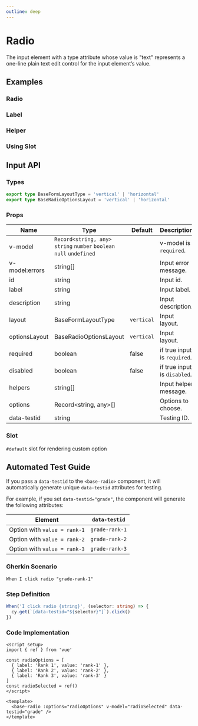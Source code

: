 ```yaml
---
outline: deep
---
```


<script setup lang="ts">
import RadioExample from './demo/radio/radio-example.vue'
import RadioLabel from './demo/radio/radio-label.vue'
import RadioHelper from './demo/radio/radio-helper.vue'
import RadioSlot from './demo/radio/radio-slot.vue'
</script>

# Radio

The input element with a type attribute whose value is "text" represents a one-line plain text edit control for the input element’s value.

## Examples

### Radio

<!--@include: ./demo/radio/radio-example.md-->

### Label

<!--@include: ./demo/radio/radio-label.md-->

### Helper

<!--@include: ./demo/radio/radio-helper.md-->

### Using Slot

<!--@include: ./demo/radio/radio-slot.md-->

## Input API

### Types

```ts
export type BaseFormLayoutType = 'vertical' | 'horizontal'
export type BaseRadioOptionsLayout = 'vertical' | 'horizontal'
```

### Props

| Name           | Type                                                                 | Default    | Description                  |
| -------------- | -------------------------------------------------------------------- | ---------- | ---------------------------- |
| v-model        | `Record<string, any>` `string` `number` `boolean` `null` `undefined` |            | v-model is `required`.       |
| v-model:errors | string[]                                                             |            | Input error message.         |
| id             | string                                                               |            | Input id.                    |
| label          | string                                                               |            | Input label.                 |
| description    | string                                                               |            | Input description.           |
| layout         | BaseFormLayoutType                                                   | `vertical` | Input layout.                |
| optionsLayout  | BaseRadioOptionsLayout                                               | `vertical` | Input layout.                |
| required       | boolean                                                              | false      | if true input is `required`. |
| disabled       | boolean                                                              | false      | if true input is `disabled`. |
| helpers        | string[]                                                             |            | Input helper message.        |
| options        | Record<string, any>[]                                                |            | Options to choose.           |
| data-testid    | string                                                               |            | Testing ID.                  |

### Slot

`#default` slot for rendering custom option

## Automated Test Guide

If you pass a `data-testid` to the `<base-radio>` component, it will automatically generate unique `data-testid` attributes for testing.

For example, if you set `data-testid="grade"`, the component will generate the following attributes:

| Element                      | `data-testid`  |
| ---------------------------- | -------------- |
| Option with `value = rank-1` | `grade-rank-1` |
| Option with `value = rank-2` | `grade-rank-2` |
| Option with `value = rank-3` | `grade-rank-3` |

### Gherkin Scenario

```txt
When I click radio "grade-rank-1"
```

### Step Definition

```ts
When('I click radio {string}', (selector: string) => {
  cy.get(`[data-testid="${selector}"]`).click()
})
```

### Code Implementation

```vue
<script setup>
import { ref } from 'vue'

const radioOptions = [
  { label: 'Rank 1', value: 'rank-1' },
  { label: 'Rank 2', value: 'rank-2' },
  { label: 'Rank 3', value: 'rank-3' }
]
const radioSelected = ref()
</script>

<template>
  <base-radio :options="radioOptions" v-model="radioSelected" data-testid="grade" />
</template>
```
